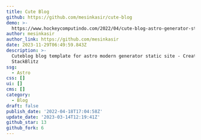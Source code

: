 ```yaml
---
title: Cute Blog
github: https://github.com/mesinkasir/cute-blog
demo: >-
  https://www.hockeycomputindo.com/2022/04/cute-blog-astro-generator-static-site.html
author: mesinkasir
author_link: https://github.com/mesinkasir
date: 2023-11-29T06:49:59.843Z
description: >-
  Cuteblog blog template for astro modern generator static site - Created with
  StackBlitz ️
ssg:
  - Astro
css: []
ui: []
cms: []
category:
  - Blog
draft: false
publish_date: '2022-04-18T17:04:58Z'
update_date: '2023-03-14T12:19:41Z'
github_star: 13
github_fork: 6
---
```

